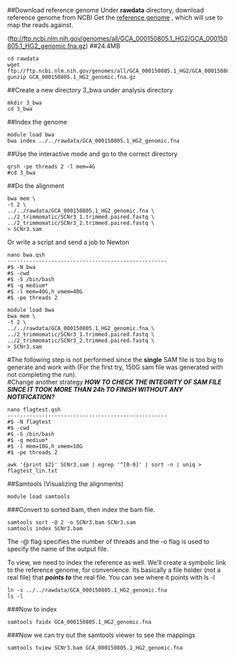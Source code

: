 ##Download reference genome
Under **rawdata** directory, download reference genome from NCBI
Get the [reference genome](https://www.ncbi.nlm.nih.gov/genome/?term=soybean%20cyst%20nematode) , which will use to map the reads against.

(ftp://ftp.ncbi.nlm.nih.gov/genomes/all/GCA_000150805.1_HG2/GCA_000150805.1_HG2_genomic.fna.gz) ##24.4MB
```
cd rawdata
wget ftp://ftp.ncbi.nlm.nih.gov/genomes/all/GCA_000150805.1_HG2/GCA_000150805.1_HG2_genomic.fna.gz
gunzip GCA_000150805.1_HG2_genomic.fna.gz
```
##Create a new directory 3_bwa under analysis directory
```
mkdir 3_bwa
cd 3_bwa
```
##Index the genome
```
module load bwa
bwa index ../../rawdata/GCA_000150805.1_HG2_genomic.fna
```
##Use the interactive mode and go to the correct directory
```
qrsh -pe threads 2 -l mem=4G
#cd 3_bwa 
```
##Do the alignment
```
bwa mem \
-t 2 \
../../rawdata/GCA_000150805.1_HG2_genomic.fna \
../2_trimmomatic/SCNr3_1.trimmed.paired.fastq \
../2_trimmomatic/SCNr3_2.trimmed.paired.fastq \
> SCNr3.sam
```
Or write a script and send a job to Newton
```
nano bwa.qsh
---------------------------------------------------
#$ -N bwa
#$ -cwd
#$ -S /bin/bash
#$ -q medium*
#$ -l mem=40G,h_vmem=40G
#$ -pe threads 2

module load bwa
bwa mem \
-t 2 \
../../rawdata/GCA_000150805.1_HG2_genomic.fna \
../2_trimmomatic/SCNr3_1.trimmed.paired.fastq \
../2_trimmomatic/SCNr3_2.trimmed.paired.fastq \
> SCNr3.sam

```
#The following step is not performed since the **single** SAM file is too big to generate and work with (For the first try, 150G sam file was generated with not completing the run).  
#Change another strategy 
_**HOW TO CHECK THE INTEGRITY OF SAM FILE SINCE IT TOOK MORE THAN 24h TO FINISH WITHOUT ANY NOTIFICATION?**_
```
nano flagtest.qsh
---------------------------------------------------
#$ -N flagtest
#$ -cwd
#$ -S /bin/bash
#$ -q medium*
#$ -l mem=10G,h_vmem=10G
#$ -pe threads 2

awk '{print $2}' SCNr3.sam | egrep '^[0-9]' | sort -n | uniq > flagtest_lin.txt
```

##Samtools (Visualizing the alignments)
```
module load samtools
```
###Convert to sorted bam, then index the bam file.
```
samtools sort -@ 2 -o SCNr3.bam SCNr3.sam
samtools index SCNr3.bam  
```
The -@ flag specifies the number of threads and the -o flag is used to specify the name of the output file.

To view, we need to index the reference as well. We'll create a symbolic link to the reference genome, for convenience. Its basically a file holder (not a real file) that **_points to_** the real file. You can see where it points with ls -l
```
ln -s ../../rawdata/GCA_000150805.1_HG2_genomic.fna
ls -l
```
###Now to index
```
samtools faidx GCA_000150805.1_HG2_genomic.fna
```
###Now we can try out the samtools viewer to see the mappings
```
samtools tview SCNr3.bam GCA_000150805.1_HG2_genomic.fna
```
